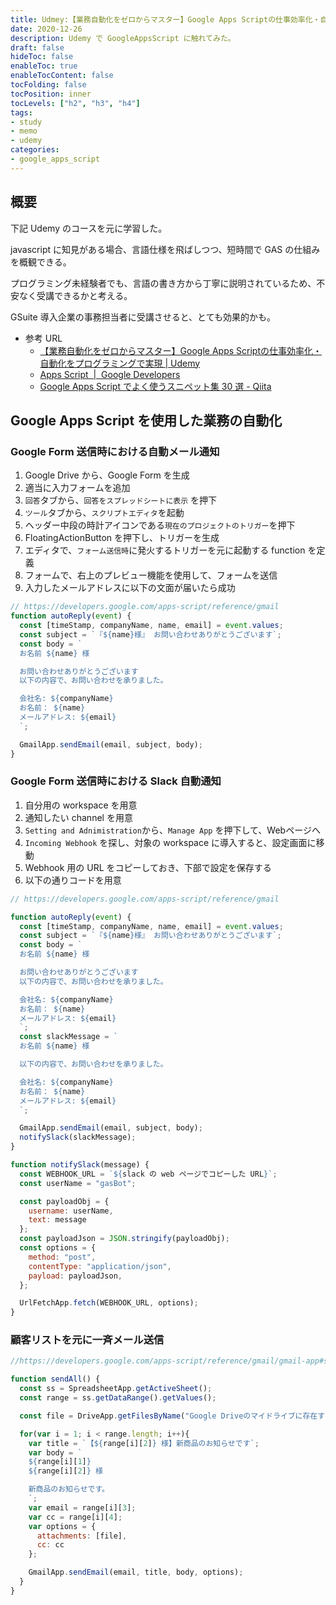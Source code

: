 ```yaml
---
title: Udmey:【業務自動化をゼロからマスター】Google Apps Scriptの仕事効率化・自動化をプログラミングで実現
date: 2020-12-26
description: Udemy で GoogleAppsScript に触れてみた。
draft: false
hideToc: false
enableToc: true
enableTocContent: false
tocFolding: false
tocPosition: inner
tocLevels: ["h2", "h3", "h4"]
tags:
- study
- memo
- udemy
categories:
- google_apps_script
---
```


## 概要

下記 Udemy のコースを元に学習した。

javascript に知見がある場合、言語仕様を飛ばしつつ、短時間で GAS の仕組みを概観できる。

プログラミング未経験者でも、言語の書き方から丁寧に説明されているため、不安なく受講できるかと考える。

GSuite 導入企業の事務担当者に受講させると、とても効果的かも。

- 参考 URL
  - [【業務自動化をゼロからマスター】Google Apps Scriptの仕事効率化・自動化をプログラミングで実現 \| Udemy](https://www.udemy.com/course/gasmore1/)
  - [Apps Script  \|  Google Developers](https://developers.google.com/apps-script)
  - [Google Apps Script でよく使うスニペット集 30 選 \- Qiita](https://qiita.com/tanabee/items/5de3e8715be759ce1c7f)

## Google Apps Script を使用した業務の自動化

### Google Form 送信時における自動メール通知

1. Google Drive から、Google Form を生成
2. 適当に入力フォームを追加
3. `回答`タブから、`回答をスプレッドシートに表示` を押下
4. `ツール`タブから、`スクリプトエディタ`を起動
5. ヘッダー中段の時計アイコンである`現在のプロジェクトのトリガー`を押下
6. FloatingActionButton を押下し、トリガーを生成
7. エディタで、`フォーム送信時`に発火するトリガーを元に起動する function を定義
8. フォームで、右上のプレビュー機能を使用して、フォームを送信
9. 入力したメールアドレスに以下の文面が届いたら成功

```js
// https://developers.google.com/apps-script/reference/gmail
function autoReply(event) {
  const [timeStamp, companyName, name, email] = event.values;
  const subject = `『${name}様』 お問い合わせありがとうございます`;
  const body = `
  お名前 ${name} 様

  お問い合わせありがとうございます
  以下の内容で、お問い合わせを承りました。

  会社名: ${companyName}
  お名前： ${name}
  メールアドレス: ${email}
  `;

  GmailApp.sendEmail(email, subject, body);
}
```

### Google Form 送信時における Slack 自動通知

1. 自分用の workspace を用意
2. 通知したい channel を用意
3. `Setting and Adnimistration`から、`Manage App` を押下して、Webページへ
4. `Incoming Webhook` を探し、対象の workspace に導入すると、設定画面に移動
5. Webhook 用の URL をコピーしておき、下部で設定を保存する
6. 以下の通りコードを用意


```js
// https://developers.google.com/apps-script/reference/gmail

function autoReply(event) {
  const [timeStamp, companyName, name, email] = event.values;
  const subject = `『${name}様』 お問い合わせありがとうございます`;
  const body = `
  お名前 ${name} 様

  お問い合わせありがとうございます
  以下の内容で、お問い合わせを承りました。

  会社名: ${companyName}
  お名前： ${name}
  メールアドレス: ${email}
  `;
  const slackMessage = `
  お名前 ${name} 様

  以下の内容で、お問い合わせを承りました。

  会社名: ${companyName}
  お名前： ${name}
  メールアドレス: ${email}
  `;

  GmailApp.sendEmail(email, subject, body);
  notifySlack(slackMessage);
}

function notifySlack(message) {
  const WEBHOOK_URL = `${slack の web ページでコピーした URL}`;
  const userName = "gasBot";

  const payloadObj = {
    username: userName,
    text: message
  };
  const payloadJson = JSON.stringify(payloadObj);
  const options = {
    method: "post",
    contentType: "application/json",
    payload: payloadJson,
  };

  UrlFetchApp.fetch(WEBHOOK_URL, options);
}
```


### 顧客リストを元に一斉メール送信

```js
//https://developers.google.com/apps-script/reference/gmail/gmail-app#sendEmail(String,String,String,Object)

function sendAll() {
  const ss = SpreadsheetApp.getActiveSheet();
  const range = ss.getDataRange().getValues();

  const file = DriveApp.getFilesByName("Google Driveのマイドライブに存在するファイル名").next();

  for(var i = 1; i < range.length; i++){
    var title = `【${range[i][2]} 様】新商品のお知らせです`;
    var body = `
    ${range[i][1]}
    ${range[i][2]} 様

    新商品のお知らせです。
    `;
    var email = range[i][3];
    var cc = range[i][4];
    var options = {
      attachments: [file],
      cc: cc
    };

    GmailApp.sendEmail(email, title, body, options);
  }
}
```
